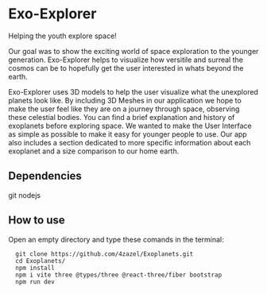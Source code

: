 # Exo-Explorer
Helping the youth explore space!

Our goal was to show the exciting world of space exploration to the younger generation.
Exo-Explorer helps to visualize how versitile and surreal the cosmos can be to hopefully get the user interested in whats beyond the earth. 

Exo-Explorer uses 3D models to help the user visualize what the unexplored planets look like. 
By including 3D Meshes in our application we hope to make the user feel like they are on a journey through space, observing these celestial bodies.
You can find a brief explanation and history of exoplanets before exploring space.
We wanted to make the User Interface as simple as possible to make it easy for younger people to use.
Our app also includes a section dedicated to more specific information about each exoplanet and a size comparison to our home earth.

## Dependencies
git
nodejs

## How to use
Open an empty directory and type these comands in the terminal:
```
  git clone https://github.com/4zazel/Exoplanets.git
  cd Exoplanets/
  npm install
  npm i vite three @types/three @react-three/fiber bootstrap
  npm run dev
```
